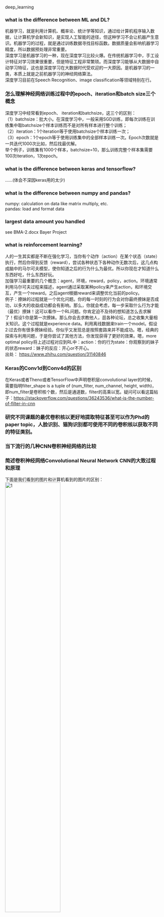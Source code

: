 deep_learning

### what is the difference between ML and DL?
机器学习，就是利用计算机、概率论、统计学等知识，通过给计算机程序输入数据，让计算机学会新知识，是实现人工智能的途径，但这种学习不会让机器产生意识。机器学习的过程，就是通过训练数据寻找目标函数。数据质量会影响机器学习精度，所以数据预处理非常重要。<br />
深度学习是机器学习的一种，现在深度学习比较火爆。在传统机器学习中，手工设计特征对学习效果很重要，但是特征工程非常繁琐。而深度学习能够从大数据中自动学习特征，这也是深度学习在大数据时代受欢迎的一大原因。是机器学习的一类，本质上就是之前机器学习的神经网络算法。<br />
深度学习目前在Speech Recognition、image classification等领域特别在行。<br />

### 怎么理解神经网络训练过程中的epoch、iteration和batch size三个概念
深度学习中经常看到epoch、 iteration和batchsize，这三个的区别：<br />
（1）batchsize：批大小。在深度学习中，一般采用SGD训练，即每次训练在训练集中取batchsize个样本训练而不是对所有样本进行整个训练；<br />
（2）iteration：1个iteration等于使用batchsize个样本训练一次；<br />
（3）epoch：1个epoch等于使用训练集中的全部样本训练一次。Epoch次数就是一共迭代1000次比如，然后找最优解。<br />
举个例子，训练集有1000个样本，batchsize=10，那么训练完整个样本集需要100次iteration，1次epoch。<br />

### what is the difference between keras and tensorflow?
......(体会不深因keras用的太少)<br />

### what is the difference between numpy and pandas?
numpy: calculation on data like matrix multiply, etc.<br />
pandas: load and format data<br />

### largest data amount you handled
see BMA-2.docx Bayer Project<br />

### what is reinforcement learning?
人的一生其实都是不断在强化学习，当你有个动作（action）在某个状态（state）执行，然后你得到反馈（reward），尝试各种状态下各种动作无数次后，这几点构成脑中的马尔可夫模型，使你知道之后的行为什么为最优。所以你现在才知道什么东西好吃，什么东西好玩。<br />
加强学习最重要的几个概念：agent，环境，reward，policy，action。环境通常利用马尔可夫过程来描述，agent通过采取某种policy来产生action，和环境交互，产生一个reward。之后agent根据reward来调整优化当前的policy。<br />
例子：撩妹的过程就是一个优化问题。你的每一时刻的行为会对你最终撩妹是否成功，以多大的收益成功都会有影响。那么，你就会考虑，每一步采取什么行为才能（最优）撩妹！这可以看作一个RL问题。你肯定迫不及待的想知道怎么去求解了！假设1:你是第一次撩妹。那么你会去求教他人，逛各种论坛，总之收集大量相关知识。这个过程就是experience data。利用离线数据来train一个model。假设2:过去你有很多撩妹经验。你似乎又发现总是按照套路来并不能成功。嗯，经典的探索与利用问题，于是你尝试了其他方法，你发现获得了更好的效果。嗯，more optimal policy将上述过程对应到RL中：action：你的行为state：你观察到的妹子的状态reward：妹子的反应：开心or不开心。<br />
出处： https://www.zhihu.com/question/31140846

### Keras的Conv1d到Conv4d的区别
在Keras或者Theno或者TensorFlow中声明卷积层convolutional layer的时候，需要指明filter_shape is a tuple of (num_filter, num_channel, height, width)，即num_filter是卷积核个数，然后是通道数，filter的高乘以宽。疑问可以看这篇帖子：https://stackoverflow.com/questions/36243536/what-is-the-number-of-filter-in-cnn<br />

### 研究不同课题的最优卷积核以更好地提取特征甚至可以作为Phd的paper topic，人脸识别、猫狗识别都可使用不同的卷积核以获取不同的特征类别。

### 当下流行的几种CNN卷积神经网络的比较

### 简述卷积神经网络Convolutional Neural Network CNN的大致过程和原理
下面是我们看到的图片和计算机看到的图片的区别：<br />
 <img src="1.jpg" width="60%" height="60%" alt="1"/><br />
## 第一步，我们要做的就是添加卷积层Convolution layer求卷积，用filter（或者叫卷积核，滤波矩阵，kernel，neurons-神经元们，在Keras里我们可以自由指定卷积核的个数，一般第一个卷积层32个（32个卷积核，32种卷积核，32个神经元，得到32种feature map，获取到原图的32种特征-比如肤色-轮廓-发色-脸型-衣着-是否光头等），第二个64，第三个128，第四个256，都是16的倍数以方便GPU处理，也就是所使用的neurons的个数，越多第一层结束后提取出的feature maps就越多，也就是获取到了更多的原图的特征。比如我们进行人脸识别，就可以获取到这个人脸图的轮廓特征、颜色-肤色特征、五官位置特征等等，这些都是使用不同的神经元也就是卷积核“提取”出来的）。<br />
比如对下面这张32乘以32乘以3（最后的3代表RGB即channels也就是3原色的彩色图，如果我们的目标是字母A到Z这种无所谓颜色的，可以用cv软件处理成灰度图，那么channels就等于1了。当然你作人脸识别肯定用channels=1肯定不行，否则人的肤色就无法识别了）的图，经过多个5乘以5乘以3（最后一个3也是channels，要等于原图的channels）的卷积核扫描，变成了右侧32-5+1=28乘以28再乘以3（3也是通道数）的图：<br />
 <img src="1.jpg" width="60%" height="60%" alt="1"/><br />
 <img src="7.gif" width="60%" height="60%" alt="7"/><br />
既然有卷积核filter，那就有stride步长（一次卷积核平移或纵移的位置）和padding（当卷积核扫描可能超出图片范围时，我们用啥来补其图片）一说。下面是stride的动图：<br />
 <img src="stride.gif" width="60%" height="60%" alt="stride"/><br />
 <img src="8.jpg" width="60%" height="60%" alt="8"/><br />
 <img src="3.jpg" width="60%" height="60%" alt="3"/><br />
讲padding的：<br />
 <img src="4.jpg" width="60%" height="60%" alt="4"/><br />
## 第二步，卷积层后面加一个激活层Activation layer应用Relu Function
首先，为什么需要激活函数？ 模拟人的神经系统，只对部分神经元的输入做出反应。这样用Relu这种单侧抑制，有些神经元的输出就不会另我们做出反应。防止过拟合。<br />
其次，为什么采用非线性激活函数？如果是采用线性函数，那么多层神经网络也只有线性映射能力，输出都是输入的线性组合，与没有隐层一样。<br />
最后，采用哪些非线性激活函数？最常用的sigmoid,tanh,relu...在过去，研究人员主要利用双曲正切tanh或S函数sigmoid作为非线性函数进行处理，后来大家发现线性整流层ReLU效果更佳，由于其计算效率能够大大加快整个系统训练的速度。同时它能减轻梯度消失问题vanishing gradient problem，这个问题主要出现在训练时，由于梯度呈指数下降而导致的底层训练十分缓慢的问题。<br />
Relu主要用于每个卷积层之后紧跟的激活层，最后的激活层一般还是用Sigmoid因为output是classification，我们要知道猫狗辨别得到这个物体是猫的概率80%、是狗的概率15%、是鸟的概率5%这种。<br />
## 第三步，池化层（MaxPooling2D layer）作downsampling下采样
 <img src="6.jpg" width="60%" height="60%" alt="6"/><br />
## 上面卷积层-激活层-池化层会有若干个
## 第四步，Flatten层-用来将输入“压平”，即把多维的输入一维化，常用在从卷积层到全连接层的过渡
## 第五步，全连接层Flatten()-对应Keras的Dense(256, activation='relu')
Dense就是常用的全连接层，所实现的运算是output = activation(dot(input, kernel)+bias)。其中activation是逐元素计算的激活函数，kernel是本层的权值矩阵，bias为偏置向量，只有当use_bias=True才会添加。<br />
全连接层相当于对之前所有卷积-激活-池化层得到的所有特征进行总结，然后依据这些特征将样本映射到对应的分类标记（0-猫，1-狗）上面去。比如：<br />
假设你是一只小蚂蚁，你的任务是找小面包。你的视野还比较窄，只能看到很小一片区域。当你找到一片小面包之后，你不知道你找到的是不是全部的小面包，所以你们全部的蚂蚁开了个会，把所有的小面包都拿出来分享了。全连接层就是这个蚂蚁大会~<br />
 <img src="9.jpg" width="60%" height="60%" alt="9"/><br />
 <img src="10.jpg" width="60%" height="60%" alt="10"/><br />
 <img src="11.jpg" width="60%" height="60%" alt="11"/><br />
 <img src="12.jpg" width="60%" height="60%" alt="12"/><br />
 <img src="13.jpg" width="60%" height="60%" alt="13"/><br />
 <img src="14.jpg" width="60%" height="60%" alt="14"/><br />
## 第六步，Dropout层，Dropout(0.5)-为输入数据施加Dropout，Dropout将在训练过程中每次更新参数时按一定概率随机断开输入神经元（扔掉一些神经元），Dropout层用于防止过拟合

### Multiple Layer Perceptron案例1：Truven Customer Opportunity Win or Loss-使用TensorFlow



### CNN案例1：猫狗识别（医学影像肺癌检测）-cat_dog.html-使用keras
 标准的convolutional neural network作图片classification。训练数据是600MB的猫和狗的图片，一共25000张.jpg，比如cat.18.jpg和dog.11853.jpg<br />
 (200, 3, 64, 64)-经过处理后得到的training set-200张3通道RGB的64*64猫狗图片，声明为numpy的ndarray类型<br />
 (10, 3, 64, 64)-test set<br />
 <img src="5.jpg" width="60%" height="60%" alt="5"/><br />
 经过所有层之后，最后进入<br />
 model.add(Dense(1))<br />
 model.add(Activation('sigmoid'))<br />
 真正地输出为0/1即一维结果，使用sigmoid作分类。而<br />
 model.compile(loss=objective, optimizer=optimizer, metrics=['accuracy'])<br />
 用于定义optimizer（每个Keras的神经网络都必须有的东西），loss函数可以设计为不同种（即用不同的loss函数实现最优optimizer），这里是binary_crossentropy，对连续型问题可以使用mean_squared_error，对二分类问题也可以使用binary_accuracy:计算在所有预测值上的平均正确率等等很多种。<br />
 处理overfitting，这里采用了keras自带的early stopping策略。什么叫early stopping，就是边跑epoch进行训练、边记录和输出loss即误差、当发现跑出额外的10个epoch之后、loss依旧没有明显下降、就说明此刻的CNN模型已经处于overfitting了、那么这时keras能够自动退回到这10个epoch之前的状态、将那时的CNN输出作为最终model。<br />
 LossHistory继承自Callback类。调用keras自带的EarlyStopping函数、patience=3就说明我们最多能容忍我们的model在未来3步之内loss没有明显下降、再多步的话、就认为当前model发生overfitting了。<br />
 在调用model.fit()进行拟合时，validation_split=0.2即拿出20%的数据进行overfitting的validation、callback设为history和early_stopping、history是为了把每一次的误差loss记录下来、early_stopping是为了检测当前model是否overfitting、epoch就是跑一个批次（跑一轮）、batch_size就是每次跑10个样本<br />
 结果中打印出epoch=00005代表只跑到第5轮就结束了、发生了early stopping<br />
 从下面给出的epoch和loss的plot可以看出，对validation loss而言、在第0 1 2三次epoch时、它都在下降、即整个model在往好的方面发展、但到第epoch=3时、validation loss开始反弹、说明此刻的model可以很好地fit训练数据Training loss、却不能很好地fit验证数据validation loss<br />

### LSTM-RNN案例1：猜下一个单词/字母（做输入法会很有用）

### LSTM-RNN案例2：stock price prediction-使用TensorFlow
 先不整了。